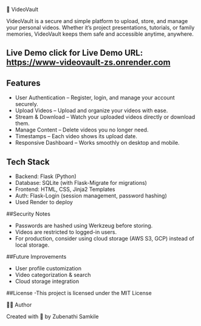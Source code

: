 
🎥 VideoVault

VideoVault is a secure and simple platform to upload, store, and manage your personal videos.
Whether it’s project presentations, tutorials, or family memories, VideoVault keeps them safe 
and accessible anytime, anywhere.

## Live Demo click for Live Demo URL: https://www-videovault-zs.onrender.com

## Features
- User Authentication – Register, login, and manage your account securely.
- Upload Videos – Upload and organize your videos with ease.
- Stream & Download – Watch your uploaded videos directly or download them.
- Manage Content – Delete videos you no longer need.
- Timestamps – Each video shows its upload date.
- Responsive Dashboard – Works smoothly on desktop and mobile.


## Tech Stack
- Backend: Flask (Python)
- Database: SQLite (with Flask-Migrate for migrations)
- Frontend: HTML, CSS, Jinja2 Templates
- Auth: Flask-Login (session management, password hashing)
- Used Render to deploy

  
##Security Notes
- Passwords are hashed using Werkzeug before storing.
- Videos are restricted to logged-in users.
- For production, consider using cloud storage (AWS S3, GCP) instead of local storage.

##Future Improvements
- User profile customization
- Video categorization & search
- Cloud storage integration

##License
-This project is licensed under the MIT License

🧑‍💻 Author

Created with 💙 by Zubenathi Samkile
